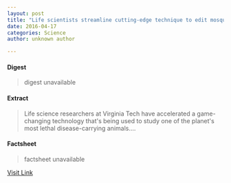 ```yaml
---
layout: post
title: "Life scientists streamline cutting-edge technique to edit mosquito genome"
date: 2016-04-17
categories: Science
author: unknown author

---
```



#### Digest
>digest unavailable

#### Extract
>Life science researchers at Virginia Tech have accelerated a game-changing technology that's being used to study one of the planet's most lethal disease-carrying animals....

#### Factsheet
>factsheet unavailable

[Visit Link](http://phys.org/news345725394.html)


